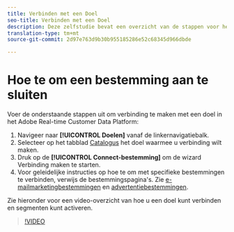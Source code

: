 ```yaml
---
title: Verbinden met een Doel
seo-title: Verbinden met een Doel
description: Deze zelfstudie bevat een overzicht van de stappen voor het maken van een verbinding met een doel in het Adobe Real-time Customer Data Platform
translation-type: tm+mt
source-git-commit: 2d97e763d9b30b955185286e52c68345d966dbde

---
```



# Hoe te om een bestemming aan te sluiten

Voer de onderstaande stappen uit om verbinding te maken met een doel in het Adobe Real-time Customer Data Platform:

1. Navigeer naar **[!UICONTROL Doelen]** vanaf de linkernavigatiebalk.
2. Selecteer op het tabblad [Catalogus](/help/rtcdp/destinations/destinations-workspace.md#catalog) het doel waarmee u verbinding wilt maken.
3. Druk op de **[!UICONTROL Connect-bestemming]** om de wizard Verbinding maken te starten.
4. Voor geleidelijke instructies op hoe te om met specifieke bestemmingen te verbinden, verwijs de bestemmingspagina&#39;s. Zie [e-mailmarketingbestemmingen](/help/rtcdp/destinations/email-marketing-destinations.md) en [advertentiebestemmingen](/help/rtcdp/destinations/advertising-destinations.md).

Zie hieronder voor een video-overzicht van hoe u een doel kunt verbinden en segmenten kunt activeren.

>[!VIDEO](https://video.tv.adobe.com/v/29710?quality=12)